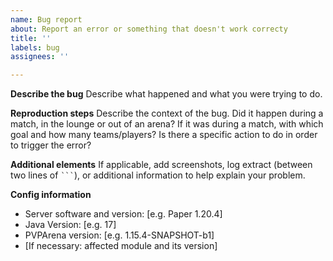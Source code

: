 ```yaml
---
name: Bug report
about: Report an error or something that doesn't work correcty
title: ''
labels: bug
assignees: ''

---
```


**Describe the bug**
Describe what happened and what you were trying to do.

**Reproduction steps**
Describe the context of the bug. Did it happen during a match, in the lounge or out of an arena? If it was during a match, with which goal and how many teams/players? Is there a specific action to do in order to trigger the error?

**Additional elements**
If applicable, add screenshots, log extract (between two lines of ` ``` `), or additional information to help explain your problem.

**Config information**
- Server software and version: [e.g. Paper 1.20.4]
- Java Version: [e.g. 17]
- PVPArena version: [e.g. 1.15.4-SNAPSHOT-b1]
- [If necessary: affected module and its version]
